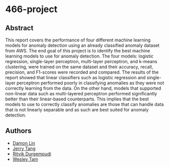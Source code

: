 # 466-project

## Abstract

This report covers the performance of four different machine learning models for anomaly detection using an already classified anomaly dataset from AWS. The end goal of this project is to identify the best machine learning models to use for anomaly detection. The four models: logistic regression, single-layer perceptron, multi-layer perceptron, and k-means clustering, were trained on the same dataset and their accuracy, recall, precision, and F1-scores were recorded and compared. The results of the report showed that linear classifiers such as logistic regression and single-layer perceptron performed poorly in classifying anomalies as they were not correctly learning from the data. On the other hand, models that supported non-linear data such as multi-layered perceptron performed significantly better than their linear-based counterparts. This implies that the best models to use to correctly classify anomalies are those that can handle data that is not linearly separable and as such are best suited for anomaly detection.

## Authors

- [Damon Lin](dlin42@calpoly.edu)
- [Jerry Tang](jtang72@calpoly.edu)
- [Ritvik Durgempudi](rdurgemp@calpoly.edu)
- [Wesley Tam](wtam08@calpoly.edu)
